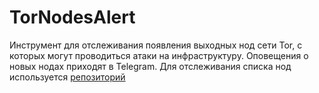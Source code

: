 # TorNodesAlert

Инструмент для отслеживания появления выходных нод сети Tor, с которых могут проводиться атаки на инфраструктуру.
Оповещения о новых нодах приходят в Telegram.
Для отслеживания списка нод используется [репозиторий](https://github.com/SecOps-Institute/Tor-IP-Addresses/) 
